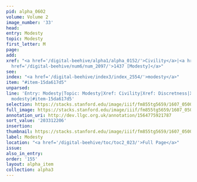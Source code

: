```yaml
---
pid: alpha_0602
volume: Volume 2
image_number: '33'
head:
entry: Modesty
topic: Modesty
first_letter: M
page:
add:
xref: "<a href='/digital-beehive/alpha1/alpha_0152/'>Civility</a>|<a href='/digital-beehive/alpha1/alpha_0244/'>Discretness</a>|<a
  href='/digital-beehive/num6/num_2097/'>1437 [Modesty]</a>"
see:
index: "<a href='/digital-beehive/index3/index_2554/'>modesty</a>"
item: "#item-15da617d5"
unparsed:
line: 'Entry: Modesty|Topic: Modesty|Xref: Civility|Xref: Discretness|Xref: 1437 [Modesty]|Index:
  modesty|#item-15da617d5'
selection: https://stacks.stanford.edu/image/iiif/fm855tg5659/1607_0500/352,2206,3051,392/full/0/default.jpg
full_image: https://stacks.stanford.edu/image/iiif/fm855tg5659/1607_0500/full/full/0/default.jpg
annotation_uri: http://dev.llgc.org.uk/annotation/1564775921787
sort_value: '203312206'
insertion:
thumbnail: https://stacks.stanford.edu/image/iiif/fm855tg5659/1607_0500/352,2206,600,180/250,/0/default.jpg
label: Modesty
location: "<a href='/digital-beehive/toc/toc2_023/'>Full Page</a>"
issue:
also_in_entry:
order: '155'
layout: alpha_item
collection: alpha3
---
```

